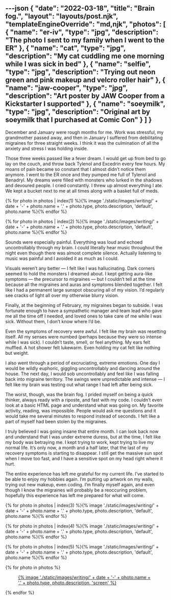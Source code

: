 ---json
{
	"date": "2022-03-18",
	"title": "Brain fog.",
	"layout": "layouts/post.njk",
	"templateEngineOverride": "md,njk",
	"photos": [
		{
			"name": "er-iv",
			"type": "jpg",
			"description": "The photo I sent to my family when I went to the ER"
		},
		{
			"name": "cat",
			"type": "jpg",
			"description": "My cat cuddling me one morning while I was sick in bed"
		},
		{
			"name": "selfie",
			"type": "jpg",
			"description": "Trying out neon green and pink makeup and velcro roller hair"
		},
		{
			"name": "jaw-cooper",
			"type": "jpg",
			"description": "Art poster by JAW Cooper from a Kickstarter I supported"
		},
		{
			"name": "soeymilk",
			"type": "jpg",
			"description": "Original art by soeymilk that I purchased at Comic Con"
		}
	]
}
---

December and January were rough months for me. Work was stressful, my grandmother passed away, and then in January I suffered from debilitating migraines for three straight weeks. I think it was the culmination of all the anxiety and stress I was holding inside.

Those three weeks passed like a fever dream. I would get up from bed to go lay on the couch, and throw back Tylenol and Excedrin every few hours. My moans of pain became so constant that I almost didn’t notice them anymore. I went to the ER once and they pumped me full of Tylenol and Benadryl. My dreams were filled with monsters who lurked in the shadows and devoured people. I cried constantly. I threw up almost everything I ate. We kept a bucket next to me at all times along with a basket full of meds.

<div class="row-double">
{% for photo in photos | index(1) %}{% image './static/images/writing/' + date + '-' + photo.name + '.' + photo.type, photo.description, 'default', photo.name %}{% endfor %}

{% for photo in photos | index(2) %}{% image './static/images/writing/' + date + '-' + photo.name + '.' + photo.type, photo.description, 'default', photo.name %}{% endfor %}
</div>

Sounds were especially painful. Everything was loud and echoed uncontrollably through my brain. I could literally hear music throughout the night even though there was almost complete silence. Actually listening to music was painful and I avoided it as much as I could.

Visuals weren’t any better — I felt like I was hallucinating. Dark corners seemed to hold the monsters I dreamed about. I kept getting aura-like symptoms — the precursor to migraines — but I couldn’t tell at the time because all the migraines and auras and symptoms blended together. I felt like I had a permanent large sunspot obscuring all of my vision. I’d regularly see cracks of light all over my otherwise blurry vision.

Finally, at the beginning of February, my migraines began to subside. I was fortunate enough to have a sympathetic manager and team lead who gave me all the time off I needed, and loved ones to take care of me while I was sick. Without them, I don’t know where I’d be.

Even the symptoms of recovery were awful. I felt like my brain was resetting itself. All my senses were numbed (perhaps because they were so intense while I was sick). I couldn’t taste, smell, or feel anything. My ears felt muffled. A hot shower felt lukewarm. Even holding my cat felt like nothing but weight. 

I also went through a period of excruciating, extreme emotions. One day I would be wildly euphoric, giggling uncontrollably and dancing around the house. The next day, I would sob uncontrollably and feel like I was falling back into migraine territory. The swings were unpredictable and intense — I felt like my brain was testing out what range I had left after being sick.

The worst, though, was the brain fog. I prided myself on being a quick thinker, always ready with a riposte, and fast with my code. I couldn’t even look at a basic HTML page and understand what was going on. My favorite activity, reading, was impossible. People would ask me questions and it would take me several minutes to respond instead of seconds. I felt like a part of myself had been stolen by the migraines.

I truly believed I was going insane that entire month. I can look back now and understand that I was under extreme duress, but at the time, I felt like my body was betraying me. I kept trying to work, kept trying to live my normal life. It’s only now, a month and a half later, that the last of my recovery symptoms is starting to disappear. I still get the massive sun spot when I move too fast, and I have a sensitive spot on my head right where it hurt.

The entire experience has left me grateful for my current life. I’ve started to be able to enjoy my hobbies again. I’m putting up artwork on my walls, trying out new makeup, even coding. I’m finally myself again, and even though I know the migraines will probably be a reoccuring problem, hopefully this experience has left me prepared for what will come.

<div class="row-triple">
{% for photo in photos | index(3) %}{% image './static/images/writing/' + date + '-' + photo.name + '.' + photo.type, photo.description, 'default', photo.name %}{% endfor %}

{% for photo in photos | index(4) %}{% image './static/images/writing/' + date + '-' + photo.name + '.' + photo.type, photo.description, 'default', photo.name %}{% endfor %}

{% for photo in photos | index(5) %}{% image './static/images/writing/' + date + '-' + photo.name + '.' + photo.type, photo.description, 'default', photo.name %}{% endfor %}

<div class="lightbox-group">
	{% for photo in photos %}<a class="lightbox" role="dialog" aria-label="Modal" aria-modal="true" id="{{date}}-{{photo.name}}-lightbox" href="#{{photo.name}}">
		<figure class="image">
			{% image './static/images/writing/' + date + '-' + photo.name + '.' + photo.type, photo.description, 'screen' %}
		</figure>
	</a>{% endfor %}
	<div class="lightbox-background"></div>
</div>